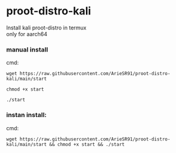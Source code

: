 # proot-distro-kali
Install kali proot-distro in termux\
only for aarch64
### manual install
cmd:
```
wget https://raw.githubusercontent.com/ArieSR91/proot-distro-kali/main/start
```
```
chmod +x start
```
```
./start
```
### instan install:
cmd:
```
wget https://raw.githubusercontent.com/ArieSR91/proot-distro-kali/main/start && chmod +x start && ./start
```
